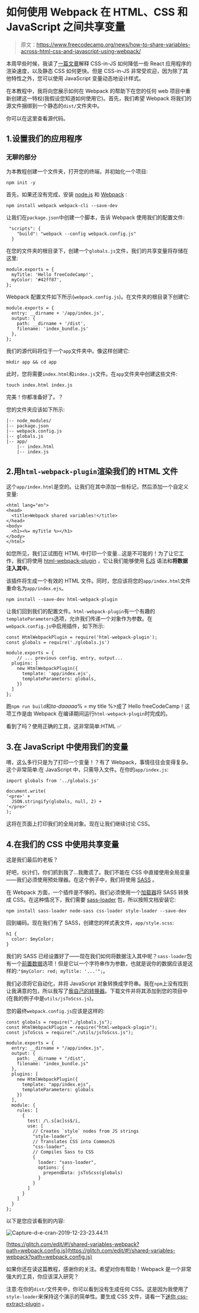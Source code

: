 # 如何使用 Webpack 在 HTML、CSS 和 JavaScript 之间共享变量

> 原文：<https://www.freecodecamp.org/news/how-to-share-variables-across-html-css-and-javascript-using-webpack/>

本周早些时候，我读了[一篇文章](https://calendar.perfplanet.com/2019/the-unseen-performance-costs-of-css-in-js-in-react-apps/)解释 CSS-in-JS 如何降低一些 React 应用程序的渲染速度，以及静态 CSS 如何更快。但是 CSS-in-JS 非常受欢迎，因为除了其他特性之外，您可以使用 JavaScript 变量动态地设计样式。

在本教程中，我将向您展示如何在 Webpack 的帮助下在您的任何 web 项目中重新创建这一特权(我假设您知道如何使用它)。首先，我们希望 Webpack 将我们的源文件捆绑到一个静态的`dist/`文件夹中。

你可以在这里查看源代码。

## 1.设置我们的应用程序

### 无聊的部分

为本教程创建一个文件夹，打开您的终端，并初始化一个项目:

```
npm init -y 
```

首先，如果还没有完成，安装 [node.js](https://nodejs.org/en/) 和 [Webpack](https://webpack.js.org/) :

```
npm install webpack webpack-cli --save-dev 
```

让我们在`package.json`中创建一个脚本，告诉 Webpack 使用我们的配置文件:

```
 "scripts": {
    "build": "webpack --config webpack.config.js"
  } 
```

在您的文件夹的根目录下，创建一个`globals.js`文件，我们的共享变量将存储在这里:

```
module.exports = {
  myTitle: 'Hello freeCodeCamp!',
  myColor: '#42ff87',
}; 
```

Webpack 配置文件如下所示(`webpack.config.js`)。在文件夹的根目录下创建它:

```
module.exports = {
  entry: __dirname + '/app/index.js',
  output: {
    path: __dirname + '/dist',
    filename: 'index_bundle.js'
  },
}; 
```

我们的源代码将位于一个`app`文件夹中。像这样创建它:

```
mkdir app && cd app 
```

此时，您将需要`index.html`和`index.js`文件。在`app`文件夹中创建这些文件:

```
touch index.html index.js 
```

完美！你都准备好了。？

您的文件夹应该如下所示:

```
|-- node_modules/
|-- package.json
|-- webpack.config.js
|-- globals.js
|-- app/
	|-- index.html
	|-- index.js 
```

## 2.用`html-webpack-plugin`渲染我们的 HTML 文件

这个`app/index.html`是空的。让我们在其中添加一些标记，然后添加一个自定义变量:

```
<html lang="en">
<head>
  <title>Webpack shared variables!</title>
</head>
<body>
  <h1><%= myTitle %></h1>
</body>
</html> 
```

如您所见，我们正试图在 HTML 中打印一个变量...这是不可能的！为了让它工作，我们将使用 [html-webpack-plugin](https://github.com/jantimon/html-webpack-plugin) ，它让我们能够使用 [EJS](https://ejs.co/) 语法和**将数据注入其中**。

该插件将生成一个有效的 HTML 文件。同时，您应该将您的`app/index.html`文件重命名为`app/index.ejs`。

```
npm install --save-dev html-webpack-plugin 
```

让我们回到我们的配置文件。`html-webpack-plugin`有一个有趣的`templateParameters`选项，允许我们传递一个对象作为参数。在`webpack.config.js`中启用插件，如下所示:

```
const HtmlWebpackPlugin = require('html-webpack-plugin');
const globals = require('./globals.js')

module.exports = {
	// ... previous config, entry, output...
  plugins: [
    new HtmlWebpackPlugin({
      template: 'app/index.ejs',
      templateParameters: globals,
    })
  ]
}; 
```

跑`npm run build`和*ta-daaaaa*% = my title %>成了 Hello freeCodeCamp！这项工作是由 Webpack 在编译期间运行`html-webpack-plugin`时完成的。

看到了吗？使用正确的工具，这非常简单:HTML ✅

## 3.在 JavaScript 中使用我们的变量

唷，这么多行只是为了打印一个变量！？有了 Webpack，事情往往会变得复杂。这个非常简单:在 JavaScript 中，只需导入文件。在你的`app/index.js`:

```
import globals from '../globals.js'

document.write(
'<pre>' +
  JSON.stringify(globals, null, 2) +
'</pre>'
); 
```

这将在页面上打印我们的全局对象。现在让我们继续讨论 CSS。

## 4.在我们的 CSS 中使用共享变量

这是我们最后的老板？

好吧，伙计们，你们抓到我了…我撒谎了。我们不能在 CSS 中直接使用全局变量——我们必须使用预处理器。在这个例子中，我们将使用 [SASS](https://sass-lang.com/) 。

在 Webpack 方面，一个插件是不够的。我们必须使用一个[加载器](https://webpack.js.org/loaders/)将 SASS 转换成 CSS。在这种情况下，我们需要 [sass-loader](https://github.com/webpack-contrib/sass-loader) 包，所以按照文档安装它:

```
npm install sass-loader node-sass css-loader style-loader --save-dev 
```

回到编码。现在我们有了 SASS，创建您的样式表文件，`app/style.scss`:

```
h1 {
  color: $myColor;
} 
```

我们的 SASS 已经设置好了——现在我们如何将数据注入其中呢？`sass-loader`包有一个[前置数据](https://github.com/webpack-contrib/sass-loader#prependdata)选项！但是它以一个字符串作为参数，也就是说你的数据应该是这样的:`"$myColor: red; myTitle: '...'";`。

我们必须将它自动化，并将 JavaScript 对象转换成字符串。我在`npm`上没有找到让我满意的包，所以我写了[我自己的转换器](https://gist.github.com/adrienZ/0257e37bf4788b903ba76fa82dac1ed1)。下载文件并将其添加到您的项目中(在我的例子中是`utils/jsToScss.js`)。

您的最终`webpack.config.js`应该是这样的:

```
const globals = require("./globals.js");
const HtmlWebpackPlugin = require("html-webpack-plugin");
const jsToScss = require("./utils/jsToScss.js");

module.exports = {
  entry: __dirname + "/app/index.js",
  output: {
    path: __dirname + "/dist",
    filename: "index_bundle.js"
  },
  plugins: [
    new HtmlWebpackPlugin({
      template: "app/index.ejs",
      templateParameters: globals
    })
  ],
  module: {
    rules: [
      {
        test: /\.s[ac]ss$/i,
        use: [
          // Creates `style` nodes from JS strings
          "style-loader",
          // Translates CSS into CommonJS
          "css-loader",
          // Compiles Sass to CSS
          {
            loader: "sass-loader",
            options: {
              prependData: jsToScss(globals)
            }
          }
        ]
      }
    ]
  }
}; 
```

以下是您应该看到的内容:

![Capture-d-e-cran-2019-12-23-23.44.11](img/1270d62a6d378346841f4cb2c5ff321e.png)

[https://glitch.com/edit/#!/shared-variables-webpack?path=webpack.config.js](https://glitch.com/edit/#!/shared-variables-webpack?path=webpack.config.js)

如果你还在读这篇教程，感谢你的关注。希望对你有帮助！Webpack 是一个非常强大的工具，你应该深入研究？

注意:在你的`dist/`文件夹中，你可以看到没有生成任何 CSS。这是因为我使用了`style-loader`来保持这个演示的简单性。要生成 CSS 文件，请看一下[迷你 css-extract-plugin](https://webpack.js.org/plugins/mini-css-extract-plugin/) 。